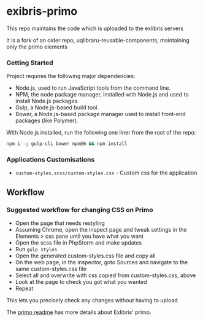 # exibris-primo

This repo maintains the code which is uploaded to the exlibris servers

It is a fork of an older repo, uqlibraru-reusable-components, maintaining only the primo elements

### Getting Started

Project requires the following major dependencies:

- Node.js, used to run JavaScript tools from the command line.
- NPM, the node package manager, installed with Node.js and used to install Node.js packages.
- Gulp, a Node.js-based build tool.
- Bower, a Node.js-based package manager used to install front-end packages (like Polymer).

With Node.js installed, run the following one liner from the root of the repo:

```sh
npm i -g gulp-cli bower npm@6 && npm install
```

### Applications Customisations

- `custom-styles.scss/custom-styles.css` - Custom css for the application

## Workflow

### Suggested workflow for changing CSS on Primo

- Open the page that needs restyling
- Assuming Chrome, open the inspect page and tweak settings in the Elements > css pane until you have what you want
- Open the scss file in PhpStorm and make updates
- Run `gulp styles`
- Open the generated custom-styles.css file and copy all
- On the web page, in the inspector, goto Sources and navigate to the same custom-styles.css file
- Select all and overwrite with css copied from custom-styles.css, above
- Look at the page to check you got what you wanted
- Repeat

This lets you precisely check any changes without having to upload

The [primo readme](src/readme.md) has more details about Exlibris' primo.